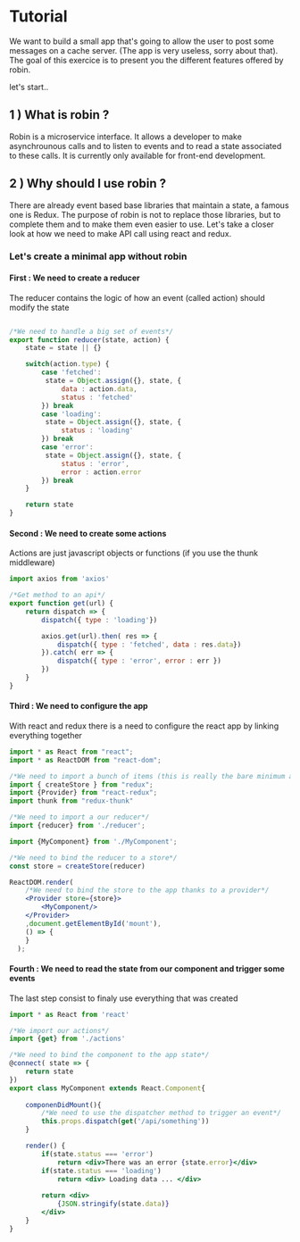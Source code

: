 # Tutorial

We want to build a small app that's going to allow the user to post some messages on a cache server. (The app is very useless, sorry about that).
The goal of this exercice is to present you the different features offered by robin.

let's start..

## 1 ) What is robin ?

Robin is a microservice interface. It allows a developer to make asynchrounous calls and to listen to events and to read a state  associated to these calls.
It is currently only available for front-end development.

## 2 )  Why should I use robin ?

There are already event based base libraries that maintain a state, a famous one is Redux. The purpose of robin is not to replace those libraries, but to complete them and to make them even easier to use.
Let's take a closer look at how we need to make API call using react and redux.

### Let's create a minimal app without robin

#### First : We need to create a reducer

The reducer contains the logic of how an event (called action) should modify the state

```jsx

/*We need to handle a big set of events*/
export function reducer(state, action) {
    state = state || {}

    switch(action.type) {
        case 'fetched':
         state = Object.assign({}, state, { 
             data : action.data,
             status : 'fetched'
        }) break
        case 'loading':
         state = Object.assign({}, state, { 
             status : 'loading'
        }) break
        case 'error':
         state = Object.assign({}, state, { 
             status : 'error',
             error : action.error
        }) break
    }

    return state
}  
```


#### Second : We need to create some actions

Actions are just javascript objects or functions (if you use the thunk middleware)

```jsx
import axios from 'axios'

/*Get method to an api*/
export function get(url) {
    return dispatch => {
        dispatch({ type : 'loading'})

        axios.get(url).then( res => {
            dispatch({ type : 'fetched', data : res.data})
        }).catch( err => {
            dispatch({ type : 'error', error : err })
        })
    }
}

```

#### Third : We need to configure the app

With react and redux there is a need to configure the react app by linking everything together

```jsx
import * as React from "react";
import * as ReactDOM from "react-dom";

/*We need to import a bunch of items (this is really the bare minimum and not enough for a big app)*/
import { createStore } from "redux";
import {Provider} from "react-redux";
import thunk from "redux-thunk"

/*We need to import a our reducer*/
import {reducer} from './reducer';

import {MyComponent} from './MyComponent';

/*We need to bind the reducer to a store*/
const store = createStore(reducer)

ReactDOM.render(
    /*We need to bind the store to the app thanks to a provider*/
    <Provider store={store}>
        <MyComponent/>
    </Provider>
    ,document.getElementById('mount'),
    () => {
    }
  );
```

#### Fourth : We need to read the state from our component and trigger some events
The last step consist to finaly use everything that was created

```jsx
import * as React from 'react'

/*We import our actions*/
import {get} from './actions'

/*We need to bind the component to the app state*/
@connect( state => {
    return state
})
export class MyComponent extends React.Component{
    
    componenDidMount(){
        /*We need to use the dispatcher method to trigger an event*/
        this.props.dispatch(get('/api/something'))
    }

    render() {
        if(state.status === 'error')
            return <div>There was an error {state.error}</div>
        if(state.status === 'loading')
            return <div> Loading data ... </div>
        
        return <div>
            {JSON.stringify(state.data)}
        </div>
    }
}
```


